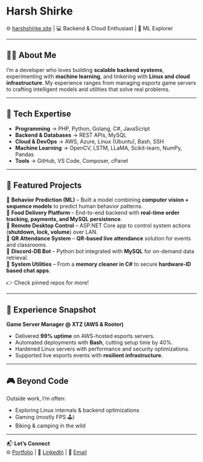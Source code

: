 # Harsh Shirke  

🌐 [harshshirke.site](https://harshshirke.site) | 💻 Backend & Cloud Enthusiast | 🤖 ML Explorer  

---

## 👨‍💻 About Me  
I’m a developer who loves building **scalable backend systems**, experimenting with **machine learning**, and tinkering with **Linux and cloud infrastructure**. My experience ranges from managing esports game servers to crafting intelligent models and utilities that solve real problems.  

---

## 🚀 Tech Expertise  

- **Programming** → PHP, Python, Golang, C#, JavaScript  
- **Backend & Databases** → REST APIs, MySQL  
- **Cloud & DevOps** → AWS, Azure, Linux (Ubuntu), Bash, SSH  
- **Machine Learning** → OpenCV, LSTM, LLaMA, Scikit-learn, NumPy, Pandas  
- **Tools** → GitHub, VS Code, Composer, cPanel  

---

## 📌 Featured Projects  

🔹 **Behavior Prediction (ML)** – Built a model combining **computer vision + sequence models** to predict human behavior patterns.  
🔹 **Food Delivery Platform** – End-to-end backend with **real-time order tracking, payments, and MySQL persistence**.  
🔹 **Remote Desktop Control** – ASP.NET Core app to control system actions (**shutdown, lock, volume**) over LAN.  
🔹 **QR Attendance System** – **QR-based live attendance** solution for events and classrooms.  
🔹 **Discord-DB Bot** – Python bot integrated with **MySQL** for on-demand data retrieval.  
🔹 **System Utilities** – From a **memory cleaner in C#** to secure **hardware-ID based chat apps**.  

👉 Check pinned repos for more!  

---

## 💼 Experience Snapshot  

**Game Server Manager @ XTZ (AWS & Rooter)**  
- Delivered **99% uptime** on AWS-hosted esports servers.  
- Automated deployments with **Bash**, cutting setup time by 40%.  
- Hardened Linux servers with performance and security optimizations.  
- Supported live esports events with **resilient infrastructure**.  

---

## 🎮 Beyond Code  

Outside work, I’m often:  
- Exploring Linux internals & backend optimizations  
- Gaming (mostly FPS 🕹️)  
- Biking & camping in the wild  

---

📬 **Let’s Connect**  
🌐 [Portfolio](https://harshshirke.site) | 💼 [LinkedIn](#) | 📧 [Email](#)  
